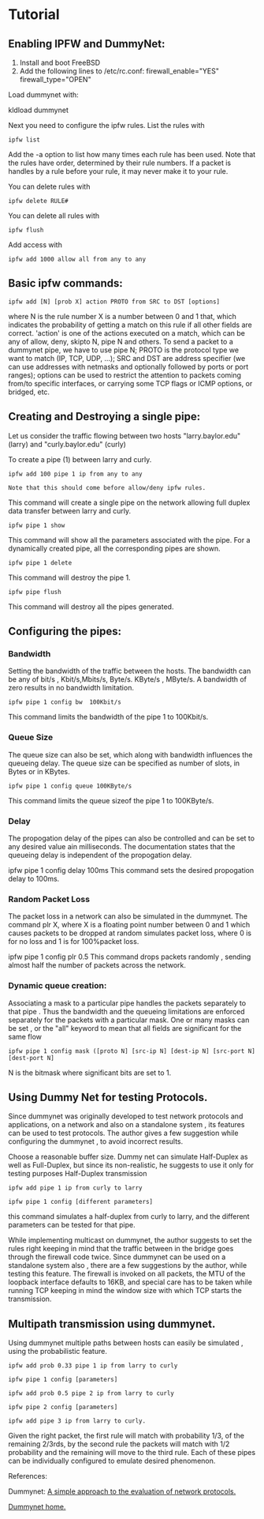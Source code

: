 # Tutorial

## Enabling IPFW and DummyNet:

1. Install and boot FreeBSD
2. Add the following lines to /etc/rc.conf:
firewall_enable="YES"
firewall_type="OPEN"

Load dummynet with:

kldload dummynet

Next you need to configure the ipfw rules. List the rules with
```
ipfw list
```
Add the -a option to list how many times each rule has been used.
Note that the rules have order, determined by their rule numbers.
If a packet is handles by a rule before your rule, it may never make it to your rule.

You can delete rules with
```
ipfw delete RULE#
```
You can delete all rules with
```
ipfw flush
```
Add access with
```
ipfw add 1000 allow all from any to any
```
## Basic ipfw commands:
```
ipfw add [N] [prob X] action PROTO from SRC to DST [options]
```
where N is the rule number X is a number between 0 and 1 that, which indicates the probability of getting a match on this rule if all other fields are correct. 'action' is one of the actions executed on a match, which can be any of allow, deny, skipto N, pipe N and others.
To send a packet to a dummynet pipe, we have to use pipe N; PROTO is the protocol type we want to match (IP, TCP, UDP, ...);
SRC and DST are address specifier (we can use addresses with netmasks and optionally followed by ports or port ranges);
options can be used to restrict the attention to packets coming from/to specific interfaces, or carrying some TCP flags or ICMP options, or bridged, etc.

## Creating and Destroying a single pipe:

Let us consider the traffic flowing between two hosts "larry.baylor.edu" (larry) and "curly.baylor.edu" (curly)

To create a pipe (1) between larry and curly.
```
ipfw add 100 pipe 1 ip from any to any
```
	Note that this should come before allow/deny ipfw rules.
This command will create a single pipe on the network allowing full duplex data transfer between larry and curly.
```
ipfw pipe 1 show
```
This command will show all the parameters associated with the pipe. For a dynamically created pipe, all the corresponding pipes are shown.
```
ipfw pipe 1 delete
```
This command will destroy the pipe 1.
```
ipfw pipe flush
```
This command will destroy all the pipes generated.

## Configuring the pipes:

### Bandwidth

Setting the bandwidth of the traffic between the hosts. The bandwidth can be any of bit/s , Kbit/s,Mbits/s, Byte/s. KByte/s , MByte/s. A bandwidth of zero results in no bandwidth limitation.
```
ipfw pipe 1 config bw  100Kbit/s
```
This command limits the bandwidth of the pipe 1 to 100Kbit/s.

### Queue Size

The queue size can also be set, which along with bandwidth influences the queueing delay. The queue size can be specified as number of slots, in Bytes or in KBytes.
```
ipfw pipe 1 config queue 100KByte/s
```
This command limits the queue sizeof the pipe 1 to 100KByte/s.

### Delay

The propogation delay of the pipes can also be controlled and can be set to any desired value ain milliseconds. The documentation states that the queueing delay is independent of the propogation delay.

ipfw pipe 1 config delay 100ms
This command sets the desired propogation delay to 100ms.

### Random Packet Loss

The packet loss in a network can also be simulated in the dummynet. The command plr X, where X is a floating point number between 0 and 1 which causes packets to be dropped at random simulates packet loss, where 0 is for no loss and 1 is for 100%packet loss.

ipfw pipe 1 config plr 0.5
This command drops packets randomly , sending almost half the number of packets across the network.

### Dynamic queue creation:

Associating a mask to a particular pipe handles the packets separately to that pipe . Thus the bandwidth and the queueing limitations are enforced separately for the packets with a particular mask. One or many masks can be set , or the "all" keyword to mean that all fields are significant for the same flow
```
ipfw pipe 1 config mask ([proto N] [src-ip N] [dest-ip N] [src-port N] [dest-port N]
```
N is the bitmask where significant bits are set to 1.

## Using Dummy Net for testing Protocols.

Since dummynet was originally developed to test network protocols and applications, on a network and  also on a standalone system , its features can be used to test protocols. The author gives a few suggestion while configuring the dummynet , to avoid incorrect results.

Choose a reasonable buffer size.
Dummy net can simulate Half-Duplex as well as Full-Duplex, but since its non-realistic, he suggests to use it only for testing purposes
        Half-Duplex transmission
```
ipfw add pipe 1 ip from curly to larry

ipfw pipe 1 config [different parameters]
```
this command simulates a half-duplex from curly to larry, and the different parameters can be tested for that pipe.

While implementing multicast on dummynet, the author suggests to set the rules right keeping in mind that the traffic between in the bridge goes through the firewall code twice.
Since dummynet can be used on a standalone system also , there are a few suggestions by the author, while testing this feature.
The firewall is invoked on all packets, the MTU of the loopback interface defaults to 16KB, and special care has to be taken while running TCP keeping in mind the window size with which TCP starts the transmission.

## Multipath transmission using dummynet.

Using dummynet multiple paths between hosts can easily be simulated , using the probabilistic feature.
```
ipfw add prob 0.33 pipe 1 ip from larry to curly

ipfw pipe 1 config [parameters]

ipfw add prob 0.5 pipe 2 ip from larry to curly

ipfw pipe 2 config [parameters]

ipfw add pipe 3 ip from larry to curly.
```
Given the right packet, the first rule will match with probability 1/3, of the remaining 2/3rds, by the second rule the packets will match with 1/2 probability and the remaining will move to the third rule. Each of these pipes can be individually configured to emulate desired phenomenon.

References:

Dummynet: 
[A simple approach to the evaluation of network protocols.](http://www.iet.unipi.it/~luigi/research.htmlhttp://www.iet.unipi.it/~luigi/research.html)

[Dummynet home.](http://www.iet.unipi.it/~luigi/ip_dummynet/)


